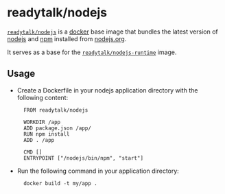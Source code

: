 # readytalk/nodejs

[`readytalk/nodejs`](https://index.docker.io/u/readytalk/nodejs) is a [docker](https://docker.io) base image that bundles the latest version of [nodejs](https://nodejs.org) and [npm](https://npmjs.org) installed from [nodejs.org](http://nodejs.org/download/).

It serves as a base for the [`readytalk/nodejs-runtime`](https://index.docker.io/u/readytalk/nodejs-runtime) image.

## Usage

- Create a Dockerfile in your nodejs application directory with the following content:

        FROM readytalk/nodejs
        
        WORKDIR /app
        ADD package.json /app/
        RUN npm install
        ADD . /app
        
        CMD []
        ENTRYPOINT ["/nodejs/bin/npm", "start"]

- Run the following command in your application directory:

        docker build -t my/app .

